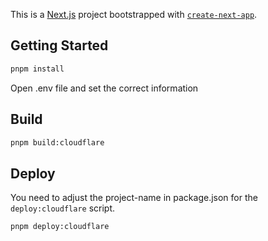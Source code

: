 This is a [Next.js](https://nextjs.org/) project bootstrapped with [`create-next-app`](https://github.com/vercel/next.js/tree/canary/packages/create-next-app).

## Getting Started

```bash
pnpm install
```

Open .env file and set the correct information

## Build

```bash
pnpm build:cloudflare
```

## Deploy

You need to adjust the project-name in package.json for the `deploy:cloudflare` script.

```bash
pnpm deploy:cloudflare
```
